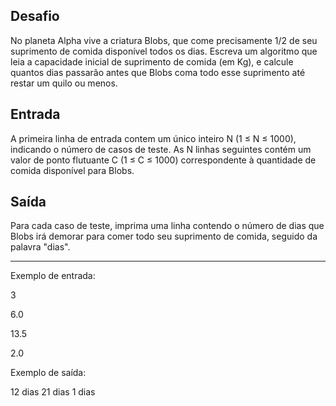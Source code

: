 ## Desafio

No planeta Alpha vive a criatura Blobs, que come precisamente 1/2 de seu suprimento de
comida disponível todos os dias. Escreva um algoritmo que leia a capacidade inicial de suprimento
de comida (em Kg), e calcule quantos dias passarão antes que Blobs coma todo esse suprimento até
restar um quilo ou menos.

## Entrada

A primeira linha de entrada contem um único inteiro N (1 ≤ N ≤ 1000), indicando o número de
casos de teste. As N linhas seguintes contém um valor de ponto flutuante C (1 ≤ C ≤ 1000) correspondente
à quantidade de comida disponível para Blobs.

## Saída

Para cada caso de teste, imprima uma linha contendo o número de dias que Blobs irá demorar para comer
todo seu suprimento de comida, seguido da palavra "dias".

---

Exemplo de entrada:

3 

6.0

13.5

2.0

Exemplo de saída:

12 dias
21 dias
1 dias